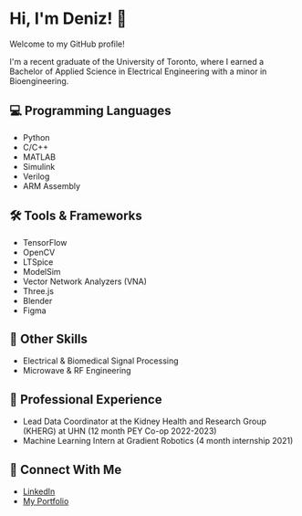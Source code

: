 # Hi, I'm Deniz! 👋

Welcome to my GitHub profile! 

I'm a recent graduate of the University of Toronto, where I earned a Bachelor of Applied Science in Electrical Engineering with a minor in Bioengineering. 

## :computer: Programming Languages
- Python
- C/C++
- MATLAB
- Simulink
- Verilog
- ARM Assembly

## :hammer_and_wrench: Tools & Frameworks
- TensorFlow
- OpenCV
- LTSpice
- ModelSim
- Vector Network Analyzers (VNA)
- Three.js
- Blender
- Figma

## :mag_right: Other Skills
- Electrical & Biomedical Signal Processing 
- Microwave & RF Engineering

## 💼  Professional Experience
- Lead Data Coordinator at the Kidney Health and Research Group (KHERG) at UHN (12 month PEY Co-op 2022-2023)
- Machine Learning Intern at Gradient Robotics (4 month internship 2021)

## 🔗 Connect With Me
- [LinkedIn](https://www.linkedin.com/in/d-uzun/)
- [My Portfolio](https://d-uzun.wixsite.com/deniz-uzun)
